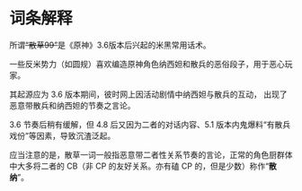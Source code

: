 # 词条解释

所谓~~“散草99”~~是《原神》3.6版本后兴起的米黑常用话术。

一些反米势力（如圆规）喜欢编造原神角色纳西妲和散兵的恶俗段子，用于恶心玩家。

其起源应为 3.6 版本期间，彼时网上因活动剧情中纳西妲与散兵的互动， 出现了恶意带散兵和纳西妲的节奏之言论。

3.6 节奏后稍有缓解，但 4.8 后又因为二者的对话内容、5.1 版本内鬼爆料“有散兵戏份”等因素，导致沉渣泛起。

应当注意的是，散草一词一般指恶意带二者性关系节奏的言论，正常的角色厨群体中大多将二者的 CB（非 CP 的友好关系。亦有磕 CP 的，但是少数）称作“**散纳**”。